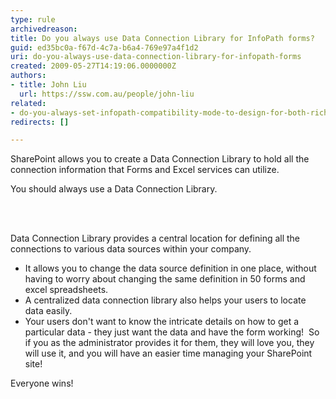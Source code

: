 ```yaml
---
type: rule
archivedreason: 
title: Do you always use Data Connection Library for InfoPath forms?
guid: ed35bc0a-f67d-4c7a-b6a4-769e97a4f1d2
uri: do-you-always-use-data-connection-library-for-infopath-forms
created: 2009-05-27T14:19:06.0000000Z
authors:
- title: John Liu
  url: https://ssw.com.au/people/john-liu
related:
- do-you-always-set-infopath-compatibility-mode-to-design-for-both-rich-and-web-client-forms
redirects: []

---
```




  <p>SharePoint allows you to create a Data Connection Library to hold all the connection information that Forms and Excel services can utilize.</p>
<p>You should always use a Data Connection Library.</p>

<br><excerpt class='endintro'></excerpt><br>

  <p>Data Connection Library provides a central location for defining all the connections to various data sources within your company.</p>
<ul>
    <li>It allows you to change the data source definition in one place, without having to worry about changing the same definition in 50 forms and excel spreadsheets.</li>
    <li>A centralized data connection library also helps your users to locate data easily.</li>
    <li>Your users don't want to know the intricate details on how to get a particular data - they just want the data and have the form working!&#160; So if you as the administrator provides it for them, they will love you, they will use it, and you will have an easier&#160;time managing your SharePoint site!​</li>
</ul>Everyone wins!


